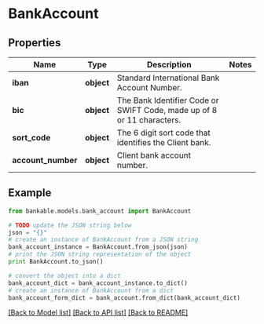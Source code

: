 # BankAccount


## Properties

Name | Type | Description | Notes
------------ | ------------- | ------------- | -------------
**iban** | **object** | Standard International Bank Account Number. | 
**bic** | **object** | The Bank Identifier Code or SWIFT Code, made up of 8 or 11 characters. | 
**sort_code** | **object** | The 6 digit sort code that identifies the Client bank. | 
**account_number** | **object** | Client bank account number. | 

## Example

```python
from bankable.models.bank_account import BankAccount

# TODO update the JSON string below
json = "{}"
# create an instance of BankAccount from a JSON string
bank_account_instance = BankAccount.from_json(json)
# print the JSON string representation of the object
print BankAccount.to_json()

# convert the object into a dict
bank_account_dict = bank_account_instance.to_dict()
# create an instance of BankAccount from a dict
bank_account_form_dict = bank_account.from_dict(bank_account_dict)
```
[[Back to Model list]](../README.md#documentation-for-models) [[Back to API list]](../README.md#documentation-for-api-endpoints) [[Back to README]](../README.md)


